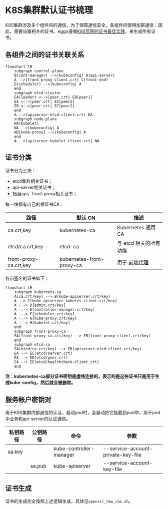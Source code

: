 

# K8S集群默认证书梳理

K8S集群涉及多个组件间的通信，为了保障通信安全，各组件间使用加密通信；因此，需要设置相关的证书。eggo遵循[K8S官网的证书最佳实践](https://kubernetes.io/docs/setup/best-practices/certificates/)，来生成所有证书。

## 各组件之间的证书关联关系

```mermaid
flowchart TB
	subgraph control-plane
	B(cont-manager) -->|kubeconfig| A(api-server)
	A -->|front-proxy-client.crt| C(front-end)
	D(scheduler) -->|kubeconfig| A
	end
	subgraph etcd-cluster
	EA(leader) <-->|peer.crt| EB[peer1]
	EA <-->|peer.crt| EC[peer2]
	EB <-->|peer.crt| EC[peer2]
	end
	A -->|apiserver-etcd-client.crt| EA
	subgraph node-plane
	NA(kubelet)
	NA -->|kubeconfig| A
	NB[kube-proxy] -->|kubeconfig| A
	end
	A -->|apiserver-kubelet-client.crt| NA
```

## 证书分类

证书分为三块：

- etcd集群相关证书；
- api-server相关证书；
- 拓展api，front-proxy相关证书；

每一块都有自己的根证书CA：

| 路径                   | 默认 CN                   | 描述                                                         |
| ---------------------- | ------------------------- | ------------------------------------------------------------ |
| ca.crt,key             | kubernetes-ca             | Kubernetes 通用 CA                                           |
| etcd/ca.crt,key        | etcd-ca                   | 与 etcd 相关的所有功能                                       |
| front-proxy-ca.crt,key | kubernetes-front-proxy-ca | 用于 [前端代理](https://kubernetes.io/zh/docs/tasks/extend-kubernetes/configure-aggregation-layer/) |

各自签名的证书如下：

```mermaid
flowchart LR
	subgraph kubernets-ca
	A(ca.crt/key) --> B(kube-apiserver.crt/key)
	A --> C[kube-apiserver-kubelet-client.crt/key]
	A -.-> D[admin.crt/key]
	A -.-> E[controller-manager.crt/key]
	A -.-> F[scheduler.crt/key]
	A -.-> G[kube-proxy.crt/key]
	A -.-> H[kubelet.crt/key]
	end
	subgraph front-proxy-ca
	FA(front-proxy-ca.crt/key) --> FB(front-proxy-client.crt/key)
	end
	subgraph etcd-ca
	EA(etcd/ca.crt/key) --> EB(apiserver-etcd-client.crt/key)
	EA --> EC(etcd/server.crt)
	EA --> ED(etcd/peer.crt)
	EA --> EE(etcd/healthcheck-client.crt)
	end
```

**注：kubernetes-ca部分证书密钥是虚线连接的，表示的是这些证书只是用于生成kube-config，然后就会被删除。**

## 服务帐户密钥对

用于K8S集群内部通信的认证，启动pod时，会自动把它挂载到pod中，用于pod中业务和api-server的认证通信。

| 私钥路径 | 公钥路径 | 命令                    | 参数                               |
| -------- | -------- | ----------------------- | ---------------------------------- |
| sa.key   |          | kube-controller-manager | --service-account-private-key-file |
|          | sa.pub   | kube-apiserver          | --service-account-key-file         |

## 证书生成

证书的生成完全按照上述逻辑生成，具体见`openssl_new_cas.sh`。

